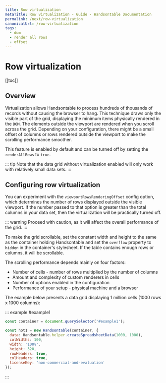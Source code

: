```yaml
---
title: Row virtualization
metaTitle: Row virtualization - Guide - Handsontable Documentation
permalink: /next/row-virtualization
canonicalUrl: /row-virtualization
tags:
  - dom
  - render all rows
  - offset
---
```


# Row virtualization

[[toc]]

## Overview

Virtualization allows Handsontable to process hundreds of thousands of records without causing the browser to hang. This technique draws only the visible part of the grid, displaying the minimum items physically rendered in the `DOM`. The elements outside the viewport are rendered when you scroll across the grid. Depending on your configuration, there might be a small offset of columns or rows rendered outside the viewport to make the scrolling performance smoother.

This feature is enabled by default and can be turned off by setting the `renderAllRows` to `true`. 

::: tip Note that the data grid without virtualization enabled will only work with relatively small data sets. :::

## Configuring row virtualization

You can experiment with the `viewportRowsRenderingOffset` config option, which determines the number of rows displayed outside the visible viewport. If the number passed to that option is greater than the total columns in your data set, then the virtualization will be practically turned off. 

::: warning Proceed with caution, as it will affect the overall performance of the grid. :::

To make the grid scrollable, set the constant width and height to the same as the container holding Handsontable and set the `overflow` property to `hidden` in the container's stylesheet. If the table contains enough rows or columns, it will be scrollable.

The scrolling performance depends mainly on four factors:

* Number of cells - number of rows multiplied by the number of columns
* Amount and complexity of custom renderers in cells
* Number of options enabled in the configuration
* Performance of your setup - physical machine and a browser

The example below presents a data grid displaying 1 million cells (1000 rows x 1000 columns):

::: example #example1
```js
const container = document.querySelector('#example1');

const hot1 = new Handsontable(container, {
  data: Handsontable.helper.createSpreadsheetData(1000, 1000),
  colWidths: 100,
  width: '100%',
  height: 320,
  rowHeaders: true,
  colHeaders: true,
  licenseKey: 'non-commercial-and-evaluation'
});
```
:::
